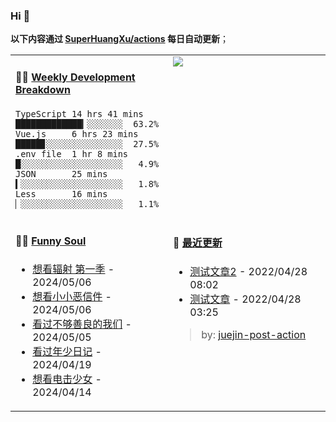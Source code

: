 
### Hi 👋

**以下内容通过 <a href="https://github.com/SuperHuangXu/SuperHuangXu/actions" target="_blank">SuperHuangXu/actions</a> 每日自动更新**；

<table width="800px">
<tr>
<td valign="top" width="50%">

#### 🏊‍♂️ <a href="https://gist.github.com/SuperHuangXu/d3e32e70ad1d22b5a3c5e8fc3c67dcc5" target="_blank">Weekly Development Breakdown</a>

```text
TypeScript 14 hrs 41 mins █████████████▎░░░░░░░  63.2%
Vue.js     6 hrs 23 mins  █████▊░░░░░░░░░░░░░░░  27.5%
.env file  1 hr 8 mins    █░░░░░░░░░░░░░░░░░░░░   4.9%
JSON       25 mins        ▍░░░░░░░░░░░░░░░░░░░░   1.8%
Less       16 mins        ▏░░░░░░░░░░░░░░░░░░░░   1.1%
```

</td>
<td valign="top" width="50%">
<a href="https://github.com/SuperHuangXu">
  <img align="center" src="https://github-readme-stats.vercel.app/api/top-langs/?username=SuperHuangXu&layout=compact&theme=radical" />
</a>
</td>
</tr>
<tr>
<td valign="top" width="50%">

#### 🤾‍♂️ <a href="https://www.douban.com/people/135404786/" target="_blank">Funny Soul</a>

* <a href='http://movie.douban.com/subject/35128081/' target='_blank'>想看辐射 第一季</a> - 2024/05/06
* <a href='http://movie.douban.com/subject/35900773/' target='_blank'>想看小小恶信件</a> - 2024/05/06
* <a href='http://movie.douban.com/subject/36151693/' target='_blank'>看过不够善良的我们</a> - 2024/05/05
* <a href='http://movie.douban.com/subject/34940879/' target='_blank'>看过年少日记</a> - 2024/04/19
* <a href='http://movie.douban.com/subject/30463492/' target='_blank'>想看电击少女</a> - 2024/04/14

</td>
<td valign="top" width="50%">

#### 🤾‍ <a href="https://juejin.cn/user/4142615541064046" target="_blank">最近更新</a>
  * <a href='https://juejin.cn/post/7091561831067566117' target='_blank'>测试文章2</a> - 2022/04/28 08:02
* <a href='https://juejin.cn/post/7091490504222703652' target='_blank'>测试文章</a> - 2022/04/28 03:25

> by: [juejin-post-action](https://github.com/SuperHuangXu/juejin-post-action)

</td>
</tr>
</table>
